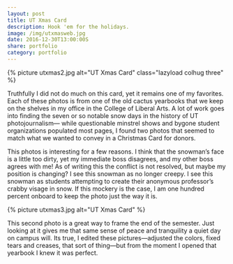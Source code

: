 ```yaml
---
layout: post
title: UT Xmas Card
description: Hook 'em for the holidays.
image: /img/utxmasweb.jpg
date: 2016-12-30T13:00:00S
share: portfolio
category: portfolio
---
```

{% picture utxmas2.jpg alt="UT Xmas Card" class="lazyload colhug three" %}

Truthfully I did not do much on this card, yet it remains one of my favorites. Each of these photos is from one of the old cactus yearbooks that we keep on the shelves in my office in the College of Liberal Arts. A lot of work goes into finding the seven or so notable snow days in the history of UT photojournalism— while questionable minstrel shows and bygone student organizations populated most pages, I found two photos that seemed to match what we wanted to convey in a Christmas Card for donors. 

This photos is interesting for a few reasons. I think that the snowman’s face is a little too dirty, yet my immediate boss disagrees, and my other boss agrees with me! As of writing this the conflict is not resolved, but maybe my position is changing? I see this snowman as no longer creepy. I see this snowman as students attempting to create their anonymous professor’s crabby visage in snow. If this mockery is the case, I am one hundred percent onboard to keep the photo just the way it is.

{% picture utxmas3.jpg alt="UT Xmas Card" %}

This second photo is a great way to frame the end of the semester. Just looking at it gives me that same sense of peace and tranquility a quiet day on campus will. Its true, I edited these pictures—adjusted the colors, fixed tears and creases, that sort of thing—but from the moment I opened that yearbook I knew it was perfect.